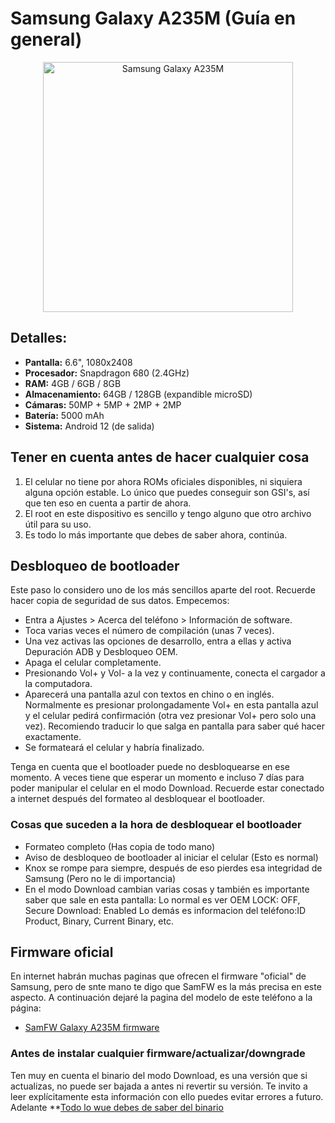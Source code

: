 # Samsung Galaxy A235M (Guía en general)
<p align="center">
  <img src="https://fdn.gsmarena.com/imgroot/news/22/08/samsung-galaxy-a23-5g-announcement/popup/-1200x1200m/gsmarena_002.jpg" alt="Samsung Galaxy A235M" width="400"/>
</p>

## Detalles: 
- **Pantalla:** 6.6", 1080x2408  
- **Procesador:** Snapdragon 680 (2.4GHz)  
- **RAM:** 4GB / 6GB / 8GB  
- **Almacenamiento:** 64GB / 128GB (expandible microSD)  
- **Cámaras:** 50MP + 5MP + 2MP + 2MP  
- **Batería:** 5000 mAh  
- **Sistema:** Android 12 (de salida)

## Tener en cuenta antes de hacer cualquier cosa
1. El celular no tiene por ahora ROMs oficiales disponibles, ni siquiera alguna opción estable. Lo único que puedes conseguir son GSI's, así que ten eso en cuenta a partir de ahora.  
2. El root en este dispositivo es sencillo y tengo alguno que otro archivo útil para su uso.  
3. Es todo lo más importante que debes de saber ahora, continúa.

## Desbloqueo de bootloader
Este paso lo considero uno de los más sencillos aparte del root. Recuerde hacer copia de seguridad de sus datos. Empecemos:

- Entra a Ajustes > Acerca del teléfono > Información de software.  
- Toca varias veces el número de compilación (unas 7 veces).  
- Una vez activas las opciones de desarrollo, entra a ellas y activa Depuración ADB y Desbloqueo OEM.  
- Apaga el celular completamente.  
- Presionando Vol+ y Vol- a la vez y continuamente, conecta el cargador a la computadora.  
- Aparecerá una pantalla azul con textos en chino o en inglés. Normalmente es presionar prolongadamente Vol+ en esta pantalla azul y el celular pedirá confirmación (otra vez presionar Vol+ pero solo una vez). Recomiendo traducir lo que salga en pantalla para saber qué hacer exactamente.  
- Se formateará el celular y habría finalizado.

Tenga en cuenta que el bootloader puede no desbloquearse en ese momento. A veces tiene que esperar un momento e incluso 7 días para poder manipular el celular en el modo Download. Recuerde estar conectado a internet después del formateo al desbloquear el bootloader.

### Cosas que suceden a la hora de desbloquear el bootloader 
- Formateo completo (Has copia de todo mano)
- Aviso de desbloqueo de bootloader al iniciar el celular (Esto es normal)
- Knox se rompe para siempre, después de eso pierdes esa integridad de Samsung (Pero no le di importancia)
- En el modo Download cambian varias cosas y también es importante saber que sale en esta pantalla:
Lo normal es ver OEM LOCK: OFF, Secure Download: Enabled
Lo demás es informacion del teléfono:ID Product, Binary, Current Binary, etc.

## Firmware oficial
En internet habrán muchas paginas que ofrecen el firmware "oficial" de Samsung, pero de snte mano te digo que SamFW es la más precisa en este aspecto. A continuación dejaré la pagina del modelo de este teléfono a la página:

- [SamFW Galaxy A235M firmware](https://samfw.com/firmware/SM-A235M)

### Antes de instalar cualquier firmware/actualizar/downgrade
Ten muy en cuenta el binario del modo Download, es una versión que si actualizas, no puede ser bajada a antes ni revertir su versión. Te invito a leer explícitamente esta información con ello puedes evitar errores a futuro. Adelante **[Todo lo wue debes de saber del binario]()
